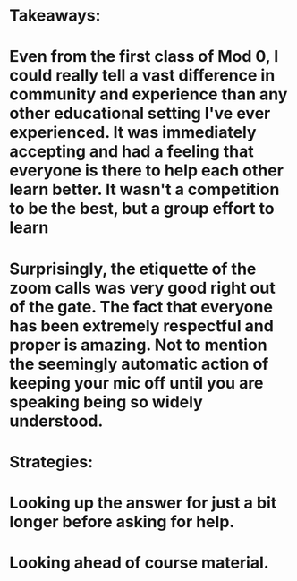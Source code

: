 # Takeaways:
# Even from the first class of Mod 0, I could really tell a vast difference in community and experience than any other educational setting I've ever experienced. It was immediately accepting and had a feeling that everyone is there to help each other learn better. It wasn't a competition to be the best, but a group effort to learn

# Surprisingly, the etiquette of the zoom calls was very good right out of the gate. The fact that everyone has been extremely respectful and proper is amazing. Not to mention the seemingly automatic action of keeping your mic off until you are speaking being so widely understood.

# Strategies:
# Looking up the answer for just a bit longer before asking for help.
# Looking ahead of course material.
